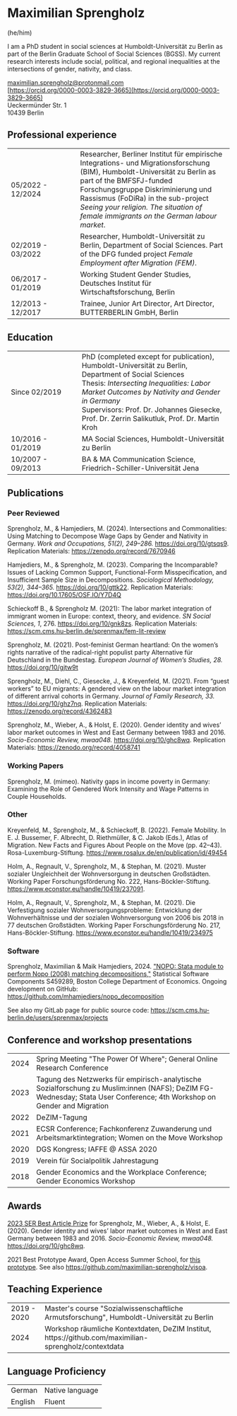 # Maximilian Sprengholz
(he/him)

I am a PhD student in social sciences at Humboldt-Universität zu Berlin as part of the Berlin Graduate School of Social Sciences (BGSS). My current research interests include social, political, and regional inequalities at the intersections of gender, nativity, and class.

[maximilian.sprengholz@protonmail.com](mailto:maximilian.sprengholz@protonmail.com)<br />
[https://orcid.org/0000-0003-3829-3665](https://orcid.org/0000-0003-3829-3665)<br />
Ueckermünder Str. 1 <br />
10439 Berlin


## Professional experience

<table>
<tr>
<td style="min-width: 140px">05/2022 - 12/2024</td>
<td>Researcher, Berliner Institut für empirische Integrations- und Migrationsforschung (BIM), Humboldt-Universität zu Berlin as part of the BMFSFJ-funded Forschungsgruppe Diskriminierung und Rassismus (FoDiRa) in the sub-project <i>Seeing your religion. The situation of female immigrants on the German labour market</i>.</td>
</tr>
<tr>
<td style="min-width: 140px">02/2019 - 03/2022</td>
<td>Researcher, Humboldt-Universität zu Berlin, Department of Social Sciences. Part of the DFG funded project <i>Female Employment after Migration (FEM)</i>.</td>
</tr>
<tr>
<td style="min-width: 140px">06/2017 - 01/2019</td>
<td>Working Student Gender Studies, Deutsches Institut für Wirtschaftsforschung, Berlin</td>
</tr>
<tr>
<td style="min-width: 140px">12/2013 - 12/2017</td>
<td>Trainee, Junior Art Director, Art Director, BUTTERBERLIN GmbH, Berlin</td>
</tr>
</table>


## Education

<table>
<tr>
<td style="min-width: 140px">Since 02/2019</td>
<td>
PhD (completed except for publication), Humboldt-Universität zu Berlin, Department of Social Sciences<br />
Thesis: <i>Intersecting Inequalities: Labor Market Outcomes by Nativity and Gender in Germany</i><br />
Supervisors: Prof. Dr. Johannes Giesecke, Prof. Dr. Zerrin Salikutluk, Prof. Dr. Martin Kroh
</td>
</tr>
<tr>
<td style="min-width: 140px">10/2016 - 01/2019</td>
<td>MA Social Sciences, Humboldt-Universität zu Berlin</td>
</tr>
<tr>
<td style="min-width: 140px">10/2007 - 09/2013</td>
<td>BA & MA Communication Science, Friedrich-Schiller-Universität Jena</td>
</tr>
</table>


## Publications

### Peer Reviewed 

Sprengholz, M., & Hamjediers, M. (2024). Intersections and Commonalities: Using Matching to Decompose Wage Gaps by Gender and Nativity in Germany. _Work and Occupations, 51(2), 249–286._ https://doi.org/10/gtsqs9. Replication Materials: https://zenodo.org/record/7670946

Hamjediers, M., & Sprengholz, M. (2023). Comparing the Incomparable? Issues of Lacking Common Support, Functional-Form Misspecification, and Insufficient Sample Size in Decompositions. _Sociological Methodology, 53(2), 344–365._ https://doi.org/10/gttk22.
Replication Materials: https://doi.org/10.17605/OSF.IO/Y7D4Q

Schieckoff B., & Sprengholz M. (2021): The labor market integration of immigrant women in Europe: context, theory, and evidence. _SN Social Sciences, 1_, 276. https://doi.org/10/gnk8zs. Replication Materials: https://scm.cms.hu-berlin.de/sprenmax/fem-lit-review

Sprengholz, M. (2021). Post-feminist German heartland: On the women’s rights narrative of the radical-right populist party Alternative für Deutschland in the Bundestag. _European Journal of Women’s Studies, 28._ https://doi.org/10/gjtw9t

Sprengholz, M., Diehl, C., Giesecke, J., & Kreyenfeld, M. (2021). From “guest workers” to EU migrants: A gendered view on the labour market integration of different arrival cohorts in Germany. _Journal of Family Research, 33._ https://doi.org/10/ghz7nq. Replication Materials: https://zenodo.org/record/4362483

Sprengholz, M., Wieber, A., & Holst, E. (2020). Gender identity and wives’ labor market outcomes in West and East Germany between 1983 and 2016. _Socio-Economic Review, mwaa048._ https://doi.org/10/ghc8wq. Replication Materials: https://zenodo.org/record/4058741

### Working Papers

Sprengholz, M. (mimeo). Nativity gaps in income poverty in Germany: Examining the Role of Gendered Work Intensity and Wage Patterns in Couple Households.

### Other

Kreyenfeld, M., Sprengholz, M., & Schieckoff, B. (2022). Female Mobility. In E. J. Bussemer, F. Albrecht, D. Riethmüller, & C. Jakob (Eds.), Atlas of Migration. New Facts and Figures About People on the Move (pp. 42–43). Rosa-Luxemburg-Stiftung. https://www.rosalux.de/en/publication/id/49454

Holm, A., Regnault, V., Sprengholz, M., & Stephan, M. (2021). Muster sozialer Ungleichheit der Wohnversorgung in deutschen Großstädten. Working Paper Forschungsförderung No. 222, Hans-Böckler-Stiftung. https://www.econstor.eu/handle/10419/237091. 

Holm, A., Regnault, V., Sprengholz, M., & Stephan, M. (2021). Die Verfestigung sozialer Wohnversorgungsprobleme: Entwicklung der Wohnverhältnisse und der sozialen Wohnversorgung von 2006 bis 2018 in 77 deutschen Großstädten. Working Paper Forschungsförderung No. 217, Hans-Böckler-Stiftung. https://www.econstor.eu/handle/10419/234975

### Software

Sprengholz, Maximilian & Maik Hamjediers, 2024. ["NOPO: Stata module to perform Nopo (2008) matching decompositions,"](https://ideas.repec.org/c/boc/bocode/s459289.html) Statistical Software Components S459289, Boston College Department of Economics. Ongoing development on GitHub: https://github.com/mhamjediers/nopo_decomposition

See also my GitLab page for public source code: https://scm.cms.hu-berlin.de/users/sprenmax/projects


## Conference and workshop presentations

<table>
<tr>
<td>2024</td>
<td>Spring Meeting "The Power Of Where"; General Online Research Conference</td>
</tr>
<tr>
<td>2023</td>
<td>Tagung des Netzwerks für empirisch-analytische Sozialforschung zu Muslim:innen (NAFS); DeZIM FG-Wednesday; Stata User Conference; 4th Workshop on Gender and Migration</td>
</tr>
<tr>
<td>2022</td>
<td>DeZIM-Tagung</td>
</tr>
<tr>
<td>2021</td>
<td>ECSR Conference; Fachkonferenz Zuwanderung und Arbeitsmarktintegration; Women on the Move Workshop</td>
</tr>
<tr>
<td>2020</td>
<td>DGS Kongress; IAFFE @ ASSA 2020</td>
</tr>
<tr>
<td>2019</td>
<td>Verein für Socialpolitik Jahrestagung</td>
</tr>
<tr>
<td>2018</td>
<td>Gender Economics and the Workplace Conference; Gender Economics Workshop</td>
</tr>
</table>

## Awards

[2023 SER Best Article Prize](https://sase.org/news/2023-ser-best-article-prize/) for Sprengholz, M., Wieber, A., & Holst, E. (2020). Gender identity and wives’ labor market outcomes in West and East Germany between 1983 and 2016. _Socio-Economic Review, mwaa048._ https://doi.org/10/ghc8wq.

2021 Best Prototype Award, Open Access Summer School, for [this prototype](https://observablehq.com/@sansan/open-access-time-tracker). See also https://github.com/maximilian-sprengholz/visoa.

## Teaching Experience

<table>
<tr>
<td>2019 - 2020</td>
<td>
Master's course "Sozialwissenschaftliche Armutsforschung", Humboldt-Universität zu Berlin
</td>
</tr>
<tr>
<td>2024</td>
<td>
Workshop räumliche Kontextdaten, DeZIM Institut, https://github.com/maximilian-sprengholz/contextdata
</td>
</tr>
</table>

## Language Proficiency

<table>
<tr><td>German</td><td>Native language</td></tr>
<tr><td>English</td><td>Fluent</td></tr>
</table>



